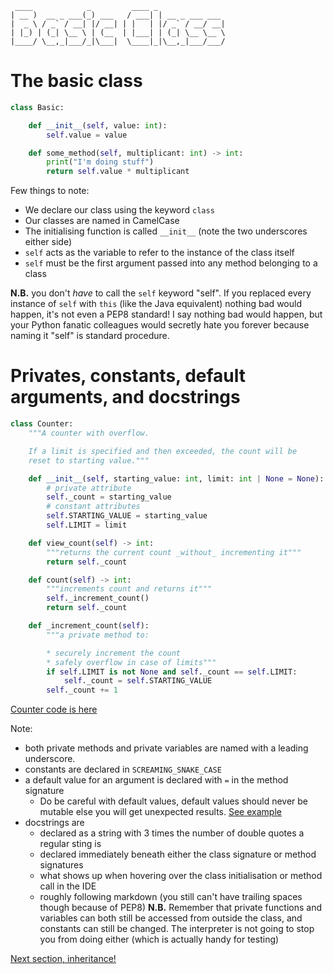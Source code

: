 ```
 ____            _         ____ _               
| __ )  __ _ ___(_) ___   / ___| | __ _ ___ ___ 
|  _ \ / _` / __| |/ __| | |   | |/ _` / __/ __|
| |_) | (_| \__ \ | (__  | |___| | (_| \__ \__ \
|____/ \__,_|___/_|\___|  \____|_|\__,_|___/___/
```

# The basic class

```python
class Basic:

    def __init__(self, value: int):
        self.value = value

    def some_method(self, multiplicant: int) -> int:
        print("I'm doing stuff")
        return self.value * multiplicant
```
Few things to note:
* We declare our class using the keyword `class`
* Our classes are named in CamelCase
* The initialising function is called `__init__` (note the two underscores either side)
* `self` acts as the variable to refer to the instance of the class itself
* `self` must be the first argument passed into any method belonging to a class

**N.B.** you don't _have_ to call the `self` keyword "self". If you replaced every instance of `self` with `this` (like the Java equivalent) nothing bad would happen, it's not even a PEP8 standard! I say nothing bad would happen, but your Python fanatic colleagues would secretly hate you forever because naming it "self" is standard procedure.


# Privates, constants, default arguments, and docstrings
```python
class Counter:
    """A counter with overflow.

    If a limit is specified and then exceeded, the count will be
    reset to starting value."""

    def __init__(self, starting_value: int, limit: int | None = None):
        # private attribute
        self._count = starting_value
        # constant attributes
        self.STARTING_VALUE = starting_value
        self.LIMIT = limit

    def view_count(self) -> int:
        """returns the current count _without_ incrementing it"""
        return self._count

    def count(self) -> int:
        """increments count and returns it"""
        self._increment_count()
        return self._count

    def _increment_count(self):
        """a private method to:

        * securely increment the count
        * safely overflow in case of limits"""
        if self.LIMIT is not None and self._count == self.LIMIT:
            self._count = self.STARTING_VALUE
        self._count += 1
```
[Counter code is here](./section_01_supplements/counter_code.py)  

Note:
* both private methods and private variables are named with a leading underscore.  
* constants are declared in `SCREAMING_SNAKE_CASE`
* a default value for an argument is declared with `=` in the method signature
    * Do be careful with default values, default values should never be mutable else you will get unexpected results. [See example](./section_01_supplements/default_args_example.md)
* docstrings are
    * declared as a string with 3 times the number of double quotes a regular sting is
    * declared immediately beneath either the class signature or method signatures
    * what shows up when hovering over the class initialisation or method call in the IDE
    * roughly following markdown (you still can't have trailing spaces though because of PEP8)
**N.B.** Remember that private functions and variables can both still be accessed from outside the class, and constants can still be changed. The interpreter is not going to stop you from doing either (which is actually handy for testing)

[Next section, inheritance!](./02_inheritance.md)